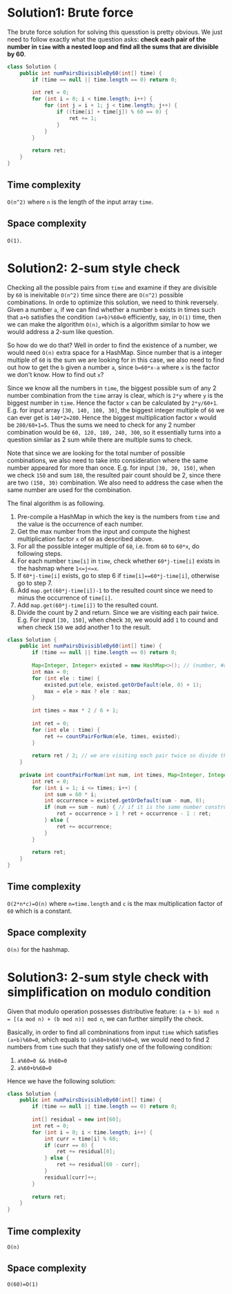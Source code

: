 # Solution1: Brute force

The brute force solution for solving this quesstion is pretty obvious. We just need to follow exactly what the question asks: __check each pair of the number in `time` with a nested loop and find all the sums that are divisible by 60__. 

```java
class Solution {
    public int numPairsDivisibleBy60(int[] time) {
        if (time == null || time.length == 0) return 0;
        
        int ret = 0;
        for (int i = 0; i < time.length; i++) {
            for (int j = i + 1; j < time.length; j++) {
                if ((time[i] + time[j]) % 60 == 0) {
                    ret += 1;
                }
            }
        }
        
        return ret;
    }
}
```

## Time complexity

`O(n^2)` where `n` is the length of the input array `time`. 

## Space complexity

`O(1)`. 

# Solution2: 2-sum style check

Checking all the possible pairs from `time` and examine if they are divisible by `60` is ineivitable `O(n^2)` time since there are `O(n^2)` possible combinations. In orde to optimize this solution, we need to think reversely. Given a number `a`, if we can find whether a number `b` exists in times such that `a+b` satisfies the condition `(a+b)%60=0` efficiently, say, in `O(1)` time, then we can make the algorithm `O(n)`, which is a algorithm similar to how we would address a 2-sum like question. 

So how do we do that? Well in order to find the existence of a number, we would need `O(n)` extra space for a HashMap. Since number that is a integer multiple of `60` is the sum we are looking for in this case, we also need to find out how to get the `b` given a number `a`, since `b=60*x-a` where `x` is the factor we don't know. How to find out `x`?

Since we know all the numbers in `time`, the biggest possible sum of any 2 number combination from the `time` array is clear, which is `2*y` where `y` is the biggest number in `time`. Hence the factor `x` can be calculated by `2*y/60+1`. E.g. for input array `[30, 140, 100, 30]`, the biggest integer multiple of `60` we can ever get is `140*2=280`. Hence the biggest multiplication factor `x` would be `280/60+1=5`. Thus the sums we need to check for any 2 number combination would be `60, 120, 180, 240, 300`, so it essentially turns into a question similar as 2 sum while there are multiple sums to check. 

Note that since we are looking for the total number of possible combinations, we also need to take into consideration where the same number appeared for more than once. E.g. for input `[30, 30, 150]`, when we check `150` and sum `180`, the resulted pair count should be 2, since there are two `(150, 30)` combination. We also need to address the case when the same number are used for the combination.

The final algorithm is as following. 

1. Pre-compile a HashMap in which the key is the numbers from `time` and the value is the occurrence of each number.   
2. Get the max number from the input and compute the highest multiplication factor `x` of `60` as described above.   
3. For all the possible integer multiple of `60`, i.e. from `60` to `60*x`, do following steps.  
4. For each number `time[i]` in `time`, check whether `60*j-time[i]` exists in the hashmap where `1<=j<=x`.  
5. If `60*j-time[i]` exists, go to step 6 if `time[i]==60*j-time[i]`, otherwise go to step 7.  
6. Add `map.get(60*j-time[i])-1` to the resulted count since we need to minus the occurrence of `time[i]`.  
7. Add `map.get(60*j-time[i])` to the resulted count.  
8. Divide the count by 2 and return. Since we are visiting each pair twice. E.g. For input `[30, 150]`, when check `30`, we would add `1` to cound and when check `150` we add another 1 to the result.  

```java
class Solution {
    public int numPairsDivisibleBy60(int[] time) {
        if (time == null || time.length == 0) return 0;
        
        Map<Integer, Integer> existed = new HashMap<>(); // (number, #occcurrence)
        int max = 0;
        for (int ele : time) {
            existed.put(ele, existed.getOrDefault(ele, 0) + 1);
            max = ele > max ? ele : max;
        }
        
        int times = max * 2 / 6 + 1;
        
        int ret = 0;
        for (int ele : time) {
            ret += countPairForNum(ele, times, existed);
        }
        
        return ret / 2; // we are visiting each pair twice so divide the final count by 2
    }
    
    private int countPairForNum(int num, int times, Map<Integer, Integer> existed) {
        int ret = 0;
        for (int i = 1; i <= times; i++) {
            int sum = 60 * i;
            int occurrence = existed.getOrDefault(sum - num, 0);
            if (num == sum - num) { // if it is the same number constructing the sum, we need to minus 1 from the occurrence to remove self. 
                ret = occurrence > 1 ? ret + occurrence - 1 : ret;
            } else {
                ret += occurrence;
            }
        }
        
        return ret;
    }
}
```

## Time complexity

`O(2*n*c)=O(n)` where `n=time.length` and `c` is the max multiplication factor of `60` which is a constant. 

## Space complexity

`O(n)` for the hashmap.  

# Solution3: 2-sum style check with simplification on modulo condition

Given that modulo operation possesses distributive feature: `(a + b) mod n = [(a mod n) + (b mod n)] mod n`, we can further simplify the check. 

Basically, in order to find all combninations from input `time` which satisfies `(a+b)%60=0`, which equals to `(a%60+b%60)%60=0`, we would need to find 2 numbers from `time` such that they satisfy one of the following condition:  
1. `a%60=0 && b%60=0`  
2. `a%60+b%60=0`

Hence we have the following solution:  

```java
class Solution {
    public int numPairsDivisibleBy60(int[] time) {
        if (time == null || time.length == 0) return 0;
        
        int[] residual = new int[60];
        int ret = 0;
        for (int i = 0; i < time.length; i++) {
            int curr = time[i] % 60;
            if (curr == 0) {
                ret += residual[0];
            } else {
                ret += residual[60 - curr];
            }
            residual[curr]++;
        }
        
        return ret;
    }
}
```

## Time complexity

`O(n)`

## Space complexity

`O(60)=O(1)`
